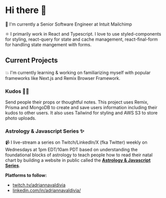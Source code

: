 # Hi there 👋

💼 I'm currently a Senior Software Engineer at Intuit Mailchimp

⚛️ I primarily work in React and Typescript. I love to use styled-components for styling, react-query for state and cache management, react-final-form for handling state mangement with forms.

## Current Projects

💥 I'm currently learning & working on familiarizing myself with popular frameworks like Next.js and Remix Browser Framework.

### Kudos 👍🏽
Send people their props or thoughtful notes. This project uses Remix, Prisma and MongoDB to create and save users information including their kudos to other users. It also uses Tailwind for styling and AWS S3 to store photo uploads.

### Astrology & Javascript Series ✨

📹 I live-stream a series on Twitch/LinkedIn/X (fka Twitter) weekly on Wednesdays at 1pm EDT/10am PDT based on understanding the foundational blocks of astrology to teach people how to read their natal chart by building a website in public called the **[Astrology & Javascript Series](https://astrology-javascript-series.vercel.app/)**.

**Platforms to follow:**
- [twitch.tv/adriannavaldivia](twitch.tv/adriannavaldivia)
- [linkedin.com/in/adriannavaldivia/](https://www.linkedin.com/in/adriannavaldivia/)


<!--
**avaldivi/avaldivi** is a ✨ _special_ ✨ repository because its `README.md` (this file) appears on your GitHub profile.

Here are some ideas to get you started:

- 🔭 I’m currently working on ...
- 🌱 I’m currently learning ...
- 👯 I’m looking to collaborate on ...
- 🤔 I’m looking for help with ...
- 💬 Ask me about ...
- 📫 How to reach me: ...
- 😄 Pronouns: ...
- ⚡ Fun fact: ...
-->
